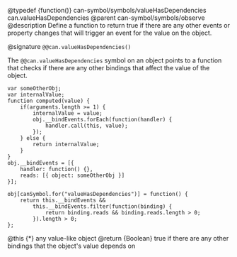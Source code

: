 @typedef {function()} can-symbol/symbols/valueHasDependencies can.valueHasDependencies
@parent can-symbol/symbols/observe
@description Define a function to return true if there are any other events or property changes that will trigger an event for the value on the object.

@signature `@@can.valueHasDependencies()`

The `@@can.valueHasDependencies` symbol on an object points to a function that checks if there are any other bindings that affect the value of the object.


```
var someOtherObj;
var internalValue;
function computed(value) {
	if(arguments.length >= 1) {
		internalValue = value;
		obj.__bindEvents.forEach(function(handler) {
			handler.call(this, value);
		});
	} else {
		return internalValue;
	}
}
obj.__bindEvents = [{ 
	handler: function() {},
	reads: [{ object: someOtherObj }]
}];

obj[canSymbol.for("valueHasDependencies")] = function() {
	return this.__bindEvents && 
		this.__bindEvents.filter(function(binding) {
			return binding.reads && binding.reads.length > 0;
		}).length > 0;
};
```

@this {*} any value-like object
@return {Boolean} true if there are any other bindings that the object's value depends on
